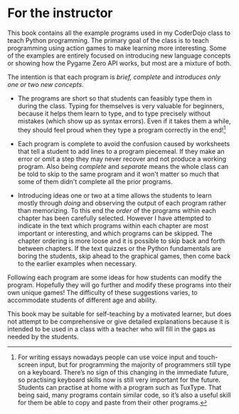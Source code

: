 # For the instructor

This book contains all the example programs used in my CoderDojo class to teach Python programming.  The primary goal of the class is to teach
programming using action games to make learning more interesting.  Some of the examples are entirely focused on
introducing new language concepts or showing how the Pygame Zero API works, but most are a mixture of both.

The intention is that
each program is *brief, complete* and *introduces only one or two new concepts*.

* The programs are short so that students can feasibly type them in during the class.  Typing for themselves is very valuable for beginners, because it helps them learn to type, and to type precisely without mistakes (which show up as syntax errors). Even if it takes them a while, they should feel proud when they type a program correctly in the end![^example_footnote]

* Each program is complete to avoid the confusion caused by worksheets that tell a student to add lines to a program piecemeal.  If they make an error or omit a step they may never recover and not produce a working program.  Also being *complete* and *separate* means the whole class can be told to skip to the same program and it won't matter so much that some of them didn't complete all the prior programs.

* Introducing ideas one or two at a time allows the students to learn mostly through *doing* and observing the output of each program rather than memorizing.  To this end the *order* of the programs within each chapter has been carefully selected.  However I have attempted to indicate in the text which programs within each chapter are most important or interesting, and which programs can be skipped.  The chapter ordering is more loose and it is possible to skip back and forth between chapters.  If the text quizzes or the Python fundamentals are boring the students, skip ahead to the graphical games, then come back to the earlier examples when necessary.

Following each program are some ideas for how students can modify the program.  Hopefully they will go further and modify these programs into their own unique games!  The difficulty of these suggestions varies, to accommodate students of different age and ability.

This book may be suitable for self-teaching by a motivated learner, but does not attempt to be comprehensive or give detailed explanations because it is intended to be used in a class with a teacher who will fill in the gaps as needed by the students.

[^example_footnote]: For writing essays nowadays people can use voice input and touch-screen input, but for programming the majority of programmers still type on a keyboard.  There’s no sign of this changing in the immediate future, so practising keyboard skills now is still very important for the future. Students can practise at home with a program such as TuxType. That being said, many programs contain similar code, so it’s also a useful skill for them be able to copy and paste from their other programs.
